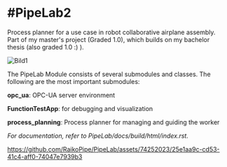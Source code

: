 #PipeLab2
==========
Process planner for a use case in robot collaborative airplane assembly. Part of my master's project (Graded 1.0), which builds on my bachelor thesis (also graded 1.0 :) ). 

![Bild1](https://github.com/RaikoPipe/PipeLab/assets/74252023/41d32cc6-c7ba-4792-a795-6f5e5b3ee087)

The PipeLab Module consists of several submodules and classes. The following are the most important submodules:

**opc_ua**: OPC-UA server environment

**FunctionTestApp**: for debugging and visualization

**process_planning**: Process planner for managing and guiding the worker

*For documentation, refer to PipeLab/docs/build/html/index.rst.*

https://github.com/RaikoPipe/PipeLab/assets/74252023/25e1aa9c-cd53-41c4-aff0-74047e7939b3

